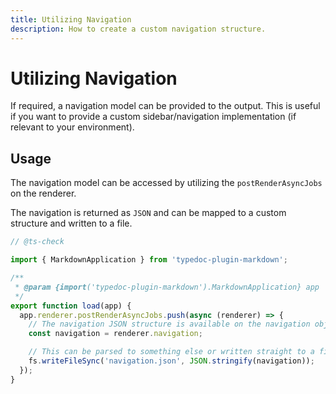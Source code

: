 ```yaml
---
title: Utilizing Navigation
description: How to create a custom navigation structure.
---
```


# Utilizing Navigation

If required, a navigation model can be provided to the output. This is useful if you want to provide a custom sidebar/navigation implementation (if relevant to your environment).

## Usage

The navigation model can be accessed by utilizing the `postRenderAsyncJobs` on the renderer.

The navigation is returned as `JSON` and can be mapped to a custom structure and written to a file.

```ts filename="custom-plugin.mjs"
// @ts-check

import { MarkdownApplication } from 'typedoc-plugin-markdown';

/**
 * @param {import('typedoc-plugin-markdown').MarkdownApplication} app
 */
export function load(app) {
  app.renderer.postRenderAsyncJobs.push(async (renderer) => {
    // The navigation JSON structure is available on the navigation object.
    const navigation = renderer.navigation;

    // This can be parsed to something else or written straight to a file:
    fs.writeFileSync('navigation.json', JSON.stringify(navigation));
  });
}
```

